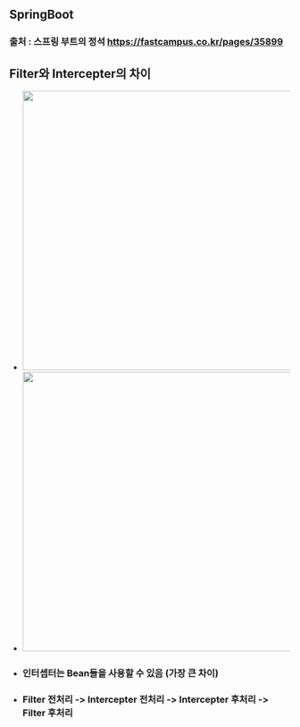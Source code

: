 ## SpringBoot 

### 출처 : 스프링 부트의 정석 https://fastcampus.co.kr/pages/35899

## Filter와 Intercepter의 차이
* <img src="" width="500">
* <img src="" width="500">
* ### 인터셉터는 Bean들을 사용할 수 있음 (가장 큰 차이)
* ### Filter 전처리 -> Intercepter 전처리 -> Intercepter 후처리 -> Filter 후처리


